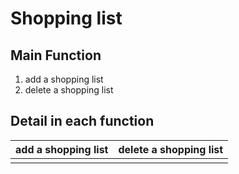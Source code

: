 # Shopping list

## Main Function
1. add a shopping list
2. delete a shopping list

## Detail in each function

|add a shopping list|delete a shopping list|
|--|--|
|||